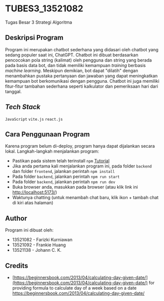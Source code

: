 # TUBES3_13521082
Tugas Besar 3 Strategi Algoritma

## Deskripsi Program

Program ini merupakan chatbot sederhana yang didasari oleh chatbot yang sedang populer saat ini, ChatGPT. Chatbot ini dibuat berdasarkan pencocokan pola string (kalimat) oleh pengguna dan string yang berada pada basis data bot, dan tidak memiliki kemampuan *training* berbasis *machine learning*. Meskipun demikian, bot dapat "dilatih" dengan menambahkan pustaka pertanyaan dan jawaban yang dapat meningkatkan kemampuan bot berkomunikasi dengan pengguna. Chatbot ini juga memiliki fitur-fitur tambahan sederhana seperti kalkulator dan pemeriksaan hari dari tanggal. 

## _Tech Stack_

`JavaScript`
`vite.js`
`react.js`

## Cara Penggunaan Program

Karena program belum di-deploy, program hanya dapat dijalankan secara lokal. Langkah-langkah menjalankan program:

- Pastikan pada sistem telah terinstall `npm` [Tutorial](https://docs.npmjs.com/downloading-and-installing-node-js-and-npm)
- Jika anda pertama kali menjalankan program ini, pada folder `backend` dan folder `frontend`, jalankan perintah `npm install`
- Pada folder `backend`, jalankan perintah `npm run start`
- Pada folder `backend`, jalankan perintah `npm run dev`
- Buka browser anda, masukkan pada browser (atau klik link ini [http://localhost:5173/](http://localhost:5173/))
- Waktunya chatting (untuk menambah chat baru, klik ikon + tambah chat di kiri atas halaman)

## Author

Program ini dibuat oleh:

- 13521082 - Farizki Kurniawan
- 13521092 - Frankie Huang
- 13521138 - Johann C. K.

## Credits
- [https://beginnersbook.com/2013/04/calculating-day-given-date/](https://beginnersbook.com/2013/04/calculating-day-given-date/) for providing formula to calculate day of a week based on a date
https://beginnersbook.com/2013/04/calculating-day-given-date/
